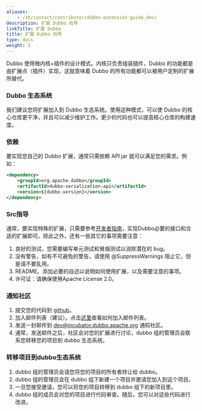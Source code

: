 ```yaml
---
aliases:
    - /zh/contact/contributor/dubbo-extension-guide_dev/
description: 扩展 Dubbo 向导
linkTitle: 扩展 Dubbo
title: 扩展 Dubbo 向导
type: docs
weight: 5
---
```




Dubbo 使用微内核+插件的设计模式。内核只负责组装插件，Dubbo 的功能都是由扩展点（插件）实现，这就意味着 Dubbo 的所有功能都可以被用户定制的扩展所替代。

### Dubbo 生态系统

我们建议您将扩展加入到 Dubbo 生态系统。使用这种模式，可以使 Dubbo 的核心仓库更干净，并且可以减少维护工作。更少的代码也可以提高核心仓库的构建速度。

### 依赖

要实现您自己的 Dubbo 扩展，通常只需依赖 API jar 就可以满足您的需求。例如：

```xml
<dependency>
    <groupId>org.apache.dubbo</groupId>
    <artifactId>dubbo-serialization-api</artifactId>
    <version>${dubbo.version}</version>
</dependency>
```

### Src指导

通常，要实现特殊的扩展，只需要参考[开发者指南](../new-contributor-guide_dev)，实现Dubbo必要的接口和合适的扩展即可。除此之外，还有一些其它的事项需要注意：

1. 良好的测试，您需要编写单元测试和冒烟测试以消除潜在的 bug。
2. 没有警告，如有不可避免的警告，请使用 @SuppressWarnings 阻止它，但是请不要乱用。
3. README。添加必要的自述以说明如何使用扩展，以及需要注意的事项。
4. 许可证：请确保使用Apache License 2.0。

### 通知社区

1. 提交您的代码到 [github](https://github.com)。
2. 加入邮件列表（建议）。点击[这里](https://github.com/apache/dubbo/wiki/Mailing-list-subscription-guide)查看如何加入邮件列表。
3. 发送一封邮件到 dev@incubator.dubbo.apache.org 通知社区。
4. 通常，发送邮件之后，社区会对您的扩展进行讨论，dubbo 组的管理员会联系您转移您的项目到 dubbo 生态系统。

### 转移项目到dubbo生态系统

1. dubbo 组的管理员会请您将您的项目的所有者转让给 dubbo。
2. dubbo 组的管理员会在 dubbo 组下新建一个项目并邀请您加入到这个项目。
3. 一旦您接受邀请，您可以将您的项目转移到 dubbo 组下的新项目里。
4. dubbo 组的成员会对您的项目进行代码审查。随后，您可以对这些代码进行改进。